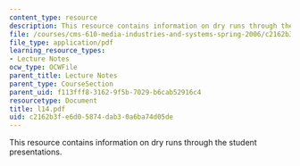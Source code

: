 ```yaml
---
content_type: resource
description: This resource contains information on dry runs through the student presentations.
file: /courses/cms-610-media-industries-and-systems-spring-2006/c2162b3fe6d05874dab30a6ba74d05de_l14.pdf
file_type: application/pdf
learning_resource_types:
- Lecture Notes
ocw_type: OCWFile
parent_title: Lecture Notes
parent_type: CourseSection
parent_uid: f113fff8-3162-9f5b-7029-b6cab52916c4
resourcetype: Document
title: l14.pdf
uid: c2162b3f-e6d0-5874-dab3-0a6ba74d05de
---
```

This resource contains information on dry runs through the student presentations.